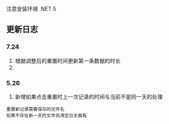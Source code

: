 注意安装环境 .NET 5

## 更新日志
### 7.24
1. 根据调整后的重置时间更新第一条数据的时长
2. 



### 5.26  
1. 新增如果点击重置时上一次记录的时间与当前不是同一天的处理
```
重置新记录需要保存的文件名
如果不存在新一天的文件则清空日志面板
```